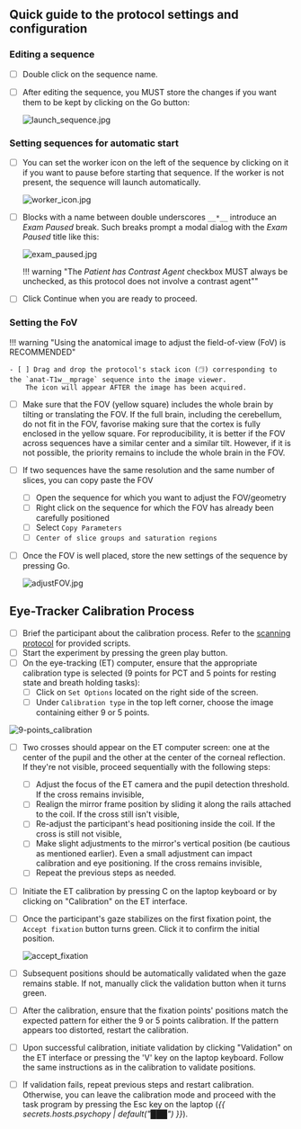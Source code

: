 ## Quick guide to the protocol settings and configuration

### Editing a sequence
- [ ] Double click on the sequence name.
- [ ] After editing the sequence, you MUST store the changes if you want them to be kept by clicking on the <span class="consolebutton red">Go</span> button:

    ![launch_sequence.jpg](../assets/images/launch_sequence.jpg)

### Setting sequences for automatic start
- [ ] You can set the worker icon on the left of the sequence by clicking on it if you want to pause before starting that sequence. If the worker is not present, the sequence will launch automatically.

    ![worker_icon.jpg](../assets/images/worker_icon.jpg)

- [ ] Blocks with a name between double underscores `__*__` introduce an *Exam Paused* break.
    Such breaks prompt a modal dialog with the *Exam Paused* title like this:

    ![exam_paused.jpg](../assets/images/exam_paused.jpg)

    !!! warning "The *Patient has Contrast Agent* checkbox MUST always be unchecked, as this protocol does not involve a contrast agent""

- [ ] Click <span class="consolebutton red">Continue</span> when you are ready to proceed.

### Setting the FoV
!!! warning "Using the anatomical image to adjust the field-of-view (FoV) is RECOMMENDED"

    - [ ] Drag and drop the protocol's stack icon (🗇) corresponding to the `anat-T1w__mprage` sequence into the image viewer.
        The icon will appear AFTER the image has been acquired.

- [ ] Make sure that the FOV (yellow square) includes the whole brain by tilting or translating the FOV. If the full brain, including the cerebellum, do not fit in the FOV, favorise making sure that the cortex is fully enclosed in the yellow square. For reproducibility, it is better if the FOV across sequences have a similar center and a similar tilt. However, if it is not possible, the priority remains to include the whole brain in the FOV.
- [ ] If two sequences have the same resolution and the same number of slices, you can copy paste the FOV
    - [ ] Open the sequence for which you want to adjust the FOV/geometry
    - [ ] Right click on the sequence for which the FOV has already been carefully positioned
    - [ ] Select `Copy Parameters`
    - [ ] `Center of slice groups and saturation regions`
- [ ] Once the FOV is well placed, store the new settings of the sequence by pressing <span class="consolebutton red">Go</span>.

    ![adjustFOV.jpg](../assets/images/adjustFOV.jpg)

## Eye-Tracker Calibration Process

- [ ] Brief the participant about the calibration process. Refer to the [scanning protocol](scanning.md) for provided scripts.
- [ ] Start the experiment by pressing the green play button.
- [ ] On the eye-tracking (ET) computer, ensure that the appropriate calibration type is selected (9 points for PCT and 5 points for resting state and breath holding tasks):
    - [ ] Click on `Set Options` located on the right side of the screen.
    - [ ] Under `Calibration type` in the top left corner, choose the image containing either 9 or 5 points.
      
![9-points_calibration](../assets/images/9-points_calibration.jpg)
      
- [ ] Two crosses should appear on the ET computer screen: one at the center of the pupil and the other at the center of the corneal reflection. If they're not visible, proceed sequentially with the following steps:
    - [ ] Adjust the focus of the ET camera and the pupil detection threshold. If the cross remains invisible,
    - [ ] Realign the mirror frame position by sliding it along the rails attached to the coil. If the cross still isn't visible,
    - [ ] Re-adjust the participant's head positioning inside the coil. If the cross is still not visible,
    - [ ] Make slight adjustments to the mirror's vertical position (be cautious as mentioned earlier). Even a small adjustment can impact calibration and eye positioning. If the cross remains invisible,
    - [ ] Repeat the previous steps as needed.
- [ ] Initiate the ET calibration by pressing <span class="keypress">C</span> on the laptop keyboard or by clicking on "Calibration" on the ET interface.
- [ ] Once the participant's gaze stabilizes on the first fixation point, the `Accept fixation` button turns green. Click it to confirm the initial position.

    ![accept_fixation](../assets/images/accept_fixation.jpg) 

- [ ] Subsequent positions should be automatically validated when the gaze remains stable. If not, manually click the validation button when it turns green.
- [ ] After the calibration, ensure that the fixation points' positions match the expected pattern for either the 9 or 5 points calibration. If the pattern appears too distorted, restart the calibration.
- [ ] Upon successful calibration, initiate validation by clicking "Validation" on the ET interface or pressing the 'V' key on the laptop keyboard. Follow the same instructions as in the calibration to validate positions.
- [ ] If validation fails, repeat previous steps and restart calibration. Otherwise, you can leave the calibration mode and proceed with the task program by pressing the <span class="keypress">Esc</span> key on the laptop (*{{ secrets.hosts.psychopy | default("███") }}*).
